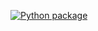 [![Python package](https://github.com/milan-py/unoEngine/actions/workflows/python-package.yml/badge.svg)](https://github.com/milan-py/unoEngine/actions/workflows/python-package.yml)
